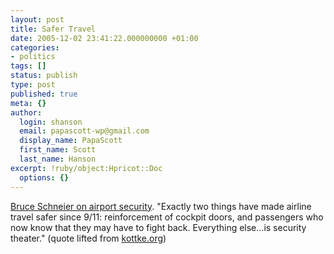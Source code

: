 ```yaml
---
layout: post
title: Safer Travel
date: 2005-12-02 23:41:22.000000000 +01:00
categories:
- politics
tags: []
status: publish
type: post
published: true
meta: {}
author:
  login: shanson
  email: papascott-wp@gmail.com
  display_name: PapaScott
  first_name: Scott
  last_name: Hanson
excerpt: !ruby/object:Hpricot::Doc
  options: {}
---
```

<p><a href="http://www.wired.com/news/privacy/0,1848,69712,00.html">Bruce Schneier on airport security</a>. "Exactly two things have made airline travel safer since 9/11: reinforcement of cockpit doors, and passengers who now know that they may have to fight back. Everything else...is security theater." (quote lifted from <a href="http://www.kottke.org/remainder/05/12/9941.html">kottke.org</a>)</p>
